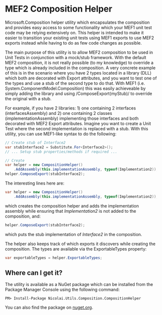 # MEF2 Composition Helper
Microsoft.Composition helper utility which encapsulates the composition and provides easy access to some functionality which your MEF1 unit test code may be relying extensively on. This helper is intended to make it easier to transition your existing unit tests using MEF1 exports to use MEF2 exports instead while having to do as few code changes as possible.

The main purpose of this utility is to allow MEF2 composition to be used in Unit Tests in conjunction with a mock/stub framework. With the default MEF2 composition, it is not really possible (to my knowledge) to override a type which is already included in the composition. A very concrete example of this is in the scenario where you have 2 types located in a library (DLL) which both are decorated with Export attributes, and you want to test one of the types and use a stub of the second type to do that. With MEF1 (i.e. System.ComponentModel.Composition) this was easily achieveable by simply adding the library and using /ComposeExport(myStub)/ to override the original with a stub.

For example, if you have 2 libraries: 1) one containing 2 interfaces (interfacesAssembly) and 2) one containing 2 classes (implementationAssembly) implementing those interfaces and both decorated with MEF2 Export attributes. Imagine you want to create a Unit Test where the second implementation is replaced with a stub. With this utility, you can use MEF1-like syntax to do the following:

```cs
// Create stub of Interface2
var stubInterface2 = Substitute.For<Interface2>();
// ... Setup stub properties/methods if required ...

// Create
var helper = new CompositionHelper()
	.AddAssembly(this.implementationAssembly, typeof(Implementation2));
helper.ComposeExport(stubInterface2);
```

The interesting lines here are:
```cs
var helper = new CompositionHelper()
	.AddAssembly(this.implementationAssembly, typeof(Implementation2));
```
which creates the composition helper and adds the implementation assembly while ensuring that *Implementation2* is not added to the composition, and:
```cs
helper.ComposeExport(stubInterface2);
```
which puts the stub implementation of *Interface2* in the composition.

The helper also keeps track of which exports it discovers while creating the composition. The types are available via the ExportableTypes property:
```cs
var exportableTypes = helper.ExportableTypes;
```

## Where can I get it?

The utility is available as a NuGet package which can be installed from the Package Manager Console using the following command:

```
PM> Install-Package Nicolai.Utils.Composition.CompositionHelper
```
You can also find the package on [nuget.org](https://www.nuget.org/packages/Nicolai.Utils.Composition.CompositionHelper/).
